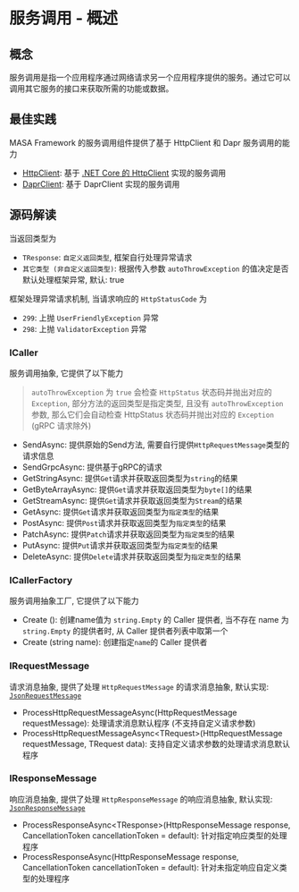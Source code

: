 # 服务调用 - 概述

## 概念

服务调用是指一个应用程序通过网络请求另一个应用程序提供的服务。通过它可以调用其它服务的接口来获取所需的功能或数据。

## 最佳实践

MASA Framework 的服务调用组件提供了基于 HttpClient 和 Dapr 服务调用的能力

* [HttpClient](/framework/building-blocks/caller/httpclient): 基于 [.NET Core 的 HttpClient](https://learn.microsoft.com/en-us/dotnet/api/system.net.http.httpclient) 实现的服务调用
* [DaprClient](/framework/building-blocks/caller/daprclient): 基于 DaprClient 实现的服务调用

## 源码解读

当返回类型为
* `TResponse`: `自定义返回类型`, 框架自行处理异常请求
* `其它类型 (非自定义返回类型)`: 根据传入参数 `autoThrowException` 的值决定是否默认处理框架异常, 默认: true

框架处理异常请求机制, 当请求响应的 `HttpStatusCode` 为
* `299`: 上抛 `UserFriendlyException` 异常
* `298`: 上抛 `ValidatorException` 异常

### ICaller

服务调用抽象, 它提供了以下能力

> `autoThrowException` 为 `true` 会检查 `HttpStatus` 状态码并抛出对应的 `Exception`, 部分方法的返回类型是指定类型, 且没有 `autoThrowException` 参数, 那么它们会自动检查 HttpStatus 状态码并抛出对应的 `Exception` (gRPC 请求除外)

* SendAsync: 提供原始的Send方法, 需要自行提供`HttpRequestMessage`类型的请求信息
* SendGrpcAsync: 提供基于gRPC的请求
* GetStringAsync: 提供`Get`请求并获取返回类型为`string`的结果
* GetByteArrayAsync: 提供`Get`请求并获取返回类型为`byte[]`的结果
* GetStreamAsync: 提供`Get`请求并获取返回类型为`Stream`的结果
* GetAsync: 提供`Get`请求并获取返回类型为`指定类型`的结果
* PostAsync: 提供`Post`请求并获取返回类型为`指定类型`的结果
* PatchAsync: 提供`Patch`请求并获取返回类型为`指定类型`的结果
* PutAsync: 提供`Put`请求并获取返回类型为`指定类型`的结果
* DeleteAsync: 提供`Delete`请求并获取返回类型为`指定类型`的结果

### ICallerFactory

服务调用抽象工厂, 它提供了以下能力

* Create (): 创建name值为 `string.Empty` 的 Caller 提供者, 当不存在 name 为 `string.Empty` 的提供者时, 从 Caller 提供者列表中取第一个
* Create (string name): 创建指定`name`的 Caller 提供者

### IRequestMessage

请求消息抽象, 提供了处理 `HttpRequestMessage` 的请求消息抽象, 默认实现: [`JsonRequestMessage`](https://github.com/masastack/MASA.Framework/blob/main/src/BuildingBlocks/Service/Masa.BuildingBlocks.Service.Caller/Infrastructure/Json/JsonRequestMessage.cs)

* ProcessHttpRequestMessageAsync(HttpRequestMessage requestMessage): 处理请求消息默认程序 (不支持自定义请求参数)
* ProcessHttpRequestMessageAsync\<TRequest\>(HttpRequestMessage requestMessage, TRequest data): 支持自定义请求参数的处理请求消息默认程序

### IResponseMessage

响应消息抽象, 提供了处理 `HttpResponseMessage` 的响应消息抽象, 默认实现: [`JsonResponseMessage`](https://github.com/masastack/MASA.Framework/blob/main/src/BuildingBlocks/Service/Masa.BuildingBlocks.Service.Caller/Infrastructure/Json/JsonResponseMessage.cs)

* ProcessResponseAsync\<TResponse\>(HttpResponseMessage response, CancellationToken cancellationToken = default): 针对指定响应类型的处理程序
* ProcessResponseAsync(HttpResponseMessage response, CancellationToken cancellationToken = default): 针对未指定响应自定义类型的处理程序